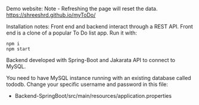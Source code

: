 Demo website:
Note - Refreshing the page will reset the data.
https://shreeshrd.github.io/myToDo/

Installation notes:
Front end and backend interact through a REST API.
Front end is a clone of a popular To Do list app. Run it with:
```
npm i
npm start
```
Backend developed with Spring-Boot and Jakarata API to connect to MySQL.

You need to have MySQL instance running with an existing database called tododb.
Change your specific username and password in this file:
 - Backend-SpringBoot/src/main/resources/application.properties
